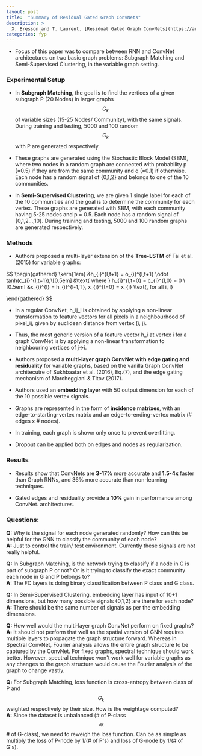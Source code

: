 ```yaml
---
layout: post
title:  "Summary of Residual Gated Graph ConvNets"
description: >
  X. Bresson and T. Laurent. [Residual Gated Graph ConvNets](https://arxiv.org/pdf/1711.07553.pdf). arXiv preprint arXiv:1711.07553.
categories: fyp
---
```

- Focus of this paper was to compare between RNN and ConvNet architectures on two basic graph problems: Subgraph Matching and Semi-Supervised Clustering, in the variable graph setting.

### Experimental Setup
- In **Subgraph Matching**, the goal is to find the vertices of a given subgraph P (20 Nodes) in larger graphs $$ G_{k} $$ of variable sizes (15-25 Nodes/ Community), with the same signals. During training and testing, 5000 and 100 random $$ G_{k} $$ with P are generated respectively.

- These graphs are generated using the Stochastic Block Model (SBM), where two nodes in a random graph are connected with probability p (=0.5) if they are from the same community and q (=0.1) if otherwise. Each node has a random signal of {0,1,2} and belongs to one of the 10 communities.

- In **Semi-Supervised Clustering**, we are given 1 single label for each of the 10 communities and the goal is to determine the community for each vertex. These graphs are generated with SBM, with each community having 5-25 nodes and p = 0.5. Each node has a random signal of {0,1,2...,10}. During training and testing, 5000 and 100 random graphs are generated respectively.

### Methods
- Authors proposed a multi-layer extension of the **Tree-LSTM** of Tai et al. (2015) for variable graphs:

$$
\begin{gathered}
  \kern{1em} &h_{i}^{l,t+1} = o_{i}^{l,t+1} \odot tanh(c_{i}^{l,t+1}),\\[0.5em]
  &\text{ where } h_{i}^{l,t=0} = c_{i}^{l,0} = 0            \\[0.5em]
  &x_{i}^{l} = h_{i}^{l-1,T}, x_{i}^{t=0} = x_{i} \text{, for all i, l}

\end{gathered}
$$

- In a regular ConvNet, h_ij_l is obtained by applying a non-linear transformation to feature vectors for all pixels in a neighbourhood of pixel_ij, given by euclidean distance from vertex (i, j).

- Thus, the most generic version of a feature vector h_i at vertex i for a graph ConvNet is by applying a non-linear transformation to neighbouring vertices of j->i.



- Authors proposed a **multi-layer graph ConvNet with edge gating and residuality** for variable graphs, based on the vanilla Graph ConvNet architecutre of Sukhbaatar et al. (2016), Eq.(7), and the edge gating mechanism of Marcheggiani & Titov (2017).

- Authors used an **embedding layer** with 50 output dimension for each of the 10 possible vertex signals.

- Graphs are represented in the form of **incidence matrixes**, with an edge-to-starting-vertex matrix and an edge-to-ending-vertex matrix (# edges x # nodes).

- In training, each graph is shown only once to prevent overfitting.

- Dropout can be applied both on edges and nodes as regularization.

### Results
- Results show that ConvNets are **3-17%** more accurate and **1.5-4x** faster than Graph RNNs, and 36% more accurate than non-learning techniques.

- Gated edges and residuality provide a **10%** gain in performance among ConvNet. architectures.  

### Questions:
  **Q:** Why is the signal for each node generated randomly? How can this be helpful for the GNN to classify the community of each node?  
  **A:** Just to control the train/ test environment. Currently these signals are not really helpful.  

  **Q:** In Subgraph Matching, is the network trying to classify if a node in G is part of subgraph P or not? Or is it trying to classify the exact community each node in G and P belongs to?  
  **A:** The FC layers is doing binary classification between P class and G class.

  **Q:** In Semi-Supervised Clustering, embedding layer has input of 10+1 dimensions, but how many possible signals {0,1,2} are there for each node?  
  **A:** There should be the same number of signals as per the embedding dimensions.

  **Q:** How well would the multi-layer graph ConvNet perform on fixed graphs?  
  **A:** It should not perform that well as the spatial version of GNN requires multiple layers to propagate the graph structure forward. Whereas in Spectral ConvNet, Fourier analysis allows the entire graph structure to be captured by the ConvNet. For fixed graphs, spectral technique should work better. However, spectral technique won't work well for variable graphs as any changes to the graph structure would cause the Fourier analysis of the graph to change vastly.

  **Q:** For Subgraph Matching, loss function is cross-entropy between class of P and $$ G_{k} $$ weighted respectively by their size. How is the weightage computed?  
  **A:** Since the dataset is unbalanced (# of P-class $$ \ll $$ # of G-class), we need to reweigh the loss function. Can be as simple as multiply the loss of P-node by 1/(# of P's) and loss of G-node by 1/(# of G's).
